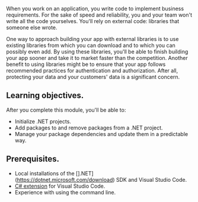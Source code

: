 When you work on an application, you write code to implement business requirements. For the sake of speed and reliability, you and your team won't write all the code yourselves. You'll rely on external code: libraries that someone else wrote.

One way to approach building your app with external libraries is to use existing libraries from which you can download and to which you can possibly even add. By using these libraries, you'll be able to finish building your app sooner and take it to market faster than the competition. Another benefit to using libraries might be to ensure that your app follows recommended practices for authentication and authorization. After all, protecting your data and your customers' data is a significant concern.

## Learning objectives.

After you complete this module, you'll be able to:
* Initialize .NET projects.
* Add packages to and remove packages from a .NET project.
* Manage your package dependencies and update them in a predictable way.

## Prerequisites.
* Local installations of the [].NET](https://dotnet.microsoft.com/download) SDK and Visual Studio Code.
* [C# extension](https://marketplace.visualstudio.com/items?itemName=ms-dotnettools.csharp) for Visual Studio Code.
* Experience with using the command line.